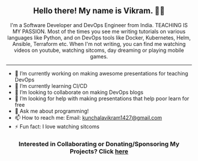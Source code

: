 <h2 align="center">Hello there! My name is Vikram. 👋🤓</h2>
<p align="center">I'm a Software Developer and DevOps Engineer from India. TEACHING IS MY PASSION.
Most of the times you see me writing tutorials on various languages like Python, and on DevOps tools like Docker, Kubernetes, Helm, Ansible, Terraform etc.
When I'm not writing, you can find me watching videos on youtube, watching sitcoms, day dreaming or playing mobile games. </p>

<hr>

- 🔭 I’m currently working on making awesome presentations for teaching DevOps <br/>
- 🌱 I’m currently learning CI/CD<br/>
- 👯 I’m looking to collaborate on making DevOps blogs<br/>
- 🤔 I’m looking for help with making presentations that help poor learn for free<br/>
- 💬 Ask me about programming!<br/>
- 📫 How to reach me: Email: kunchalavikram1427@gmail.com<br/>
- ⚡ Fun fact: I love watching sitcoms<br/>

<h3 align="center"> Interested in Collaborating or Donating/Sponsoring My Projects? Click <a href="https://www.facebook.com/vikram.devops">here</a> </h3> 